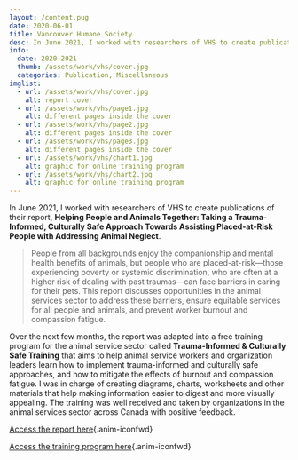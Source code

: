 ```yaml
---
layout: /content.pug
date: 2020-06-01
title: Vancouver Humane Society
desc: In June 2021, I worked with researchers of VHS to create publications of their report, Helping People and Animals Together - Taking a Trauma-Informed, Culturally Safe Approach Towards Assisting Placed-at-Risk People with Addressing Animal Neglect
info:
  date: 2020–2021
  thumb: /assets/work/vhs/cover.jpg
  categories: Publication, Miscellaneous
imglist:
  - url: /assets/work/vhs/cover.jpg
    alt: report cover
  - url: /assets/work/vhs/page1.jpg
    alt: different pages inside the cover
  - url: /assets/work/vhs/page2.jpg
    alt: different pages inside the cover
  - url: /assets/work/vhs/page3.jpg
    alt: different pages inside the cover
  - url: /assets/work/vhs/chart1.jpg
    alt: graphic for online training program
  - url: /assets/work/vhs/chart2.jpg
    alt: graphic for online training program
---
```

In June 2021, I worked with researchers of VHS to create publications of their report, **Helping People and Animals Together: Taking a Trauma-Informed, Culturally Safe Approach Towards Assisting Placed-at-Risk People with Addressing Animal Neglect**.

> People from all backgrounds enjoy the companionship and mental health benefits of animals, but people who are placed-at-risk—those experiencing poverty or systemic discrimination, who are often at a higher risk of dealing with past traumas—can face barriers in caring for their pets. This report discusses opportunities in the animal services sector to address these barriers, ensure equitable services for all people and animals, and prevent worker burnout and compassion fatigue.

Over the next few months, the report was adapted into a free training program for the animal service sector called **Trauma-Informed & Culturally Safe Training** that aims to help animal service workers and organization leaders learn how to implement trauma-informed and culturally safe approaches, and how to mitigate the effects of burnout and compassion fatigue. I was in charge of creating diagrams, charts, worksheets and other materials that help making information easier to digest and more visually appealing. The training was well received and taken by organizations in the animal services sector across Canada with positive feedback.

[Access the report here](https://vancouverhumanesociety.bc.ca/wp-content/uploads/2021/06/Helping-people-and-animals-together-VHS.pdf){.anim-iconfwd}

[Access the training program here](https://vancouverhumanesociety.bc.ca/trauma-informed-training/){.anim-iconfwd}